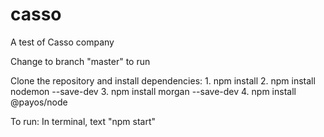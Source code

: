 # casso
A test of Casso company

Change to branch "master" to run

Clone the repository and install dependencies:
    1. npm install
    2. npm install nodemon --save-dev
    3. npm install morgan --save-dev
    4. npm install @payos/node

To run:
    In terminal, text "npm start"
    